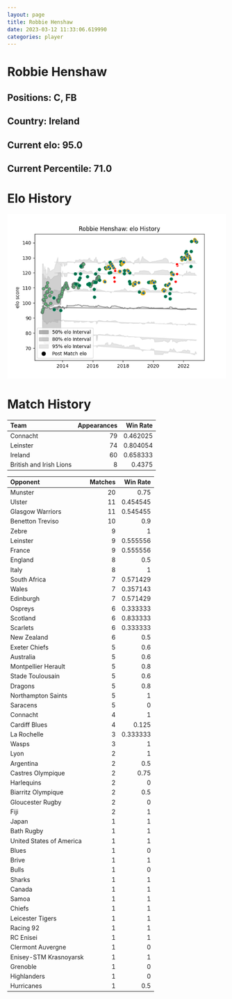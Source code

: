 ```yaml
---  
layout: page  
title: Robbie Henshaw  
date: 2023-03-12 11:33:06.619990  
categories: player  
---
```

# Robbie Henshaw

## Positions: C, FB

## Country: Ireland

## Current elo: 95.0

## Current Percentile: 71.0

# Elo History


![elo history](history_RobbieHenshaw.png)
# Match History


| Team                    |   Appearances |   Win Rate |
|:------------------------|--------------:|-----------:|
| Connacht                |            79 |   0.462025 |
| Leinster                |            74 |   0.804054 |
| Ireland                 |            60 |   0.658333 |
| British and Irish Lions |             8 |   0.4375   |

| Opponent                 |   Matches |   Win Rate |
|:-------------------------|----------:|-----------:|
| Munster                  |        20 |   0.75     |
| Ulster                   |        11 |   0.454545 |
| Glasgow Warriors         |        11 |   0.545455 |
| Benetton Treviso         |        10 |   0.9      |
| Zebre                    |         9 |   1        |
| Leinster                 |         9 |   0.555556 |
| France                   |         9 |   0.555556 |
| England                  |         8 |   0.5      |
| Italy                    |         8 |   1        |
| South Africa             |         7 |   0.571429 |
| Wales                    |         7 |   0.357143 |
| Edinburgh                |         7 |   0.571429 |
| Ospreys                  |         6 |   0.333333 |
| Scotland                 |         6 |   0.833333 |
| Scarlets                 |         6 |   0.333333 |
| New Zealand              |         6 |   0.5      |
| Exeter Chiefs            |         5 |   0.6      |
| Australia                |         5 |   0.6      |
| Montpellier Herault      |         5 |   0.8      |
| Stade Toulousain         |         5 |   0.6      |
| Dragons                  |         5 |   0.8      |
| Northampton Saints       |         5 |   1        |
| Saracens                 |         5 |   0        |
| Connacht                 |         4 |   1        |
| Cardiff Blues            |         4 |   0.125    |
| La Rochelle              |         3 |   0.333333 |
| Wasps                    |         3 |   1        |
| Lyon                     |         2 |   1        |
| Argentina                |         2 |   0.5      |
| Castres Olympique        |         2 |   0.75     |
| Harlequins               |         2 |   0        |
| Biarritz Olympique       |         2 |   0.5      |
| Gloucester Rugby         |         2 |   0        |
| Fiji                     |         2 |   1        |
| Japan                    |         1 |   1        |
| Bath Rugby               |         1 |   1        |
| United States of America |         1 |   1        |
| Blues                    |         1 |   0        |
| Brive                    |         1 |   1        |
| Bulls                    |         1 |   0        |
| Sharks                   |         1 |   1        |
| Canada                   |         1 |   1        |
| Samoa                    |         1 |   1        |
| Chiefs                   |         1 |   1        |
| Leicester Tigers         |         1 |   1        |
| Racing 92                |         1 |   1        |
| RC Enisei                |         1 |   1        |
| Clermont Auvergne        |         1 |   0        |
| Enisey-STM Krasnoyarsk   |         1 |   1        |
| Grenoble                 |         1 |   0        |
| Highlanders              |         1 |   0        |
| Hurricanes               |         1 |   0.5      |